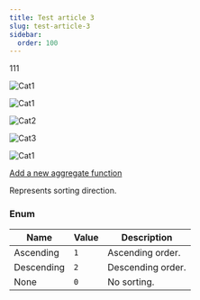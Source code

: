 ```yaml
---
title: Test article 3
slug: test-article-3
sidebar:
  order: 100
---
```


111

![Cat1](https://files.aistant.com/korzh/images/Cat1.jpg "Cat1")

![Cat1](https://api.aistant.com/1.0/files/korzh/images/Cat1.jpg "Cat1")

![Cat2](https://files.aistant.com/korzh/img/bla-bla/bla-bla2/Cat2.jpg "Cat2")


![Cat3](https://files.aistant.com/korzh/img/bla-bla/bla-bla2/Cat3.jpg "Cat3")


![Cat1](https://files.aistant.com/korzh/images/Cat1.jpg "Cat1")

[Add a new aggregate function](///////////////easyquery/docs/how-to/add-aggregate-function)

Represents sorting direction.

### Enum
| Name | Value | Description | 
| --- | --- | --- | 
| Ascending | `1` | Ascending order. | 
| Descending | `2` | Descending order. | 
| None | `0` | No sorting. |
